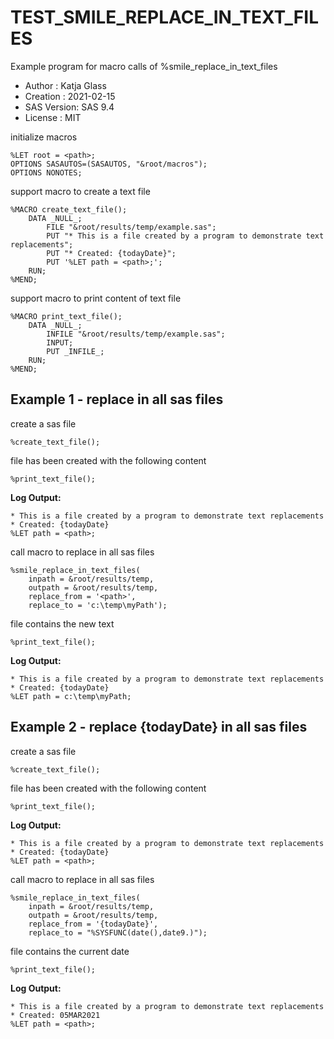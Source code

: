 # TEST_SMILE_REPLACE_IN_TEXT_FILES

Example program for macro calls of %smile_replace_in_text_files

 - Author     : Katja Glass
 - Creation   : 2021-02-15
 - SAS Version: SAS 9.4
 - License    : MIT
 

initialize macros

```sas
%LET root = <path>;
OPTIONS SASAUTOS=(SASAUTOS, "&root/macros");
OPTIONS NONOTES;
```

 

support macro to create a text file

```sas
%MACRO create_text_file();
	DATA _NULL_;
		FILE "&root/results/temp/example.sas";
		PUT "* This is a file created by a program to demonstrate text replacements";
		PUT "* Created: {todayDate}";
		PUT '%LET path = <path>;';
	RUN;
%MEND;
```

 

support macro to print content of text file

```sas
%MACRO print_text_file();
	DATA _NULL_;
		INFILE "&root/results/temp/example.sas";
		INPUT;
		PUT _INFILE_;
	RUN;
%MEND;
```

 


## Example 1 - replace <path> in all sas files

 

create a sas file

```sas
%create_text_file();
```

 

file has been created with the following content

```sas
%print_text_file();
```

 


**Log Output:**

```
* This is a file created by a program to demonstrate text replacements
* Created: {todayDate}
%LET path = <path>;
```

call macro to replace <path> in all sas files

```sas
%smile_replace_in_text_files(
	inpath = &root/results/temp,
	outpath = &root/results/temp,
	replace_from = '<path>',
	replace_to = 'c:\temp\myPath');
```

 

file contains the new text

```sas
%print_text_file();
```

 


**Log Output:**

```
* This is a file created by a program to demonstrate text replacements
* Created: {todayDate}
%LET path = c:\temp\myPath;
```


## Example 2 - replace {todayDate} in all sas files

 

create a sas file

```sas
%create_text_file();
```

 

file has been created with the following content

```sas
%print_text_file();
```

 


**Log Output:**

```
* This is a file created by a program to demonstrate text replacements
* Created: {todayDate}
%LET path = <path>;
```

call macro to replace <path> in all sas files

```sas
%smile_replace_in_text_files(
	inpath = &root/results/temp,
	outpath = &root/results/temp,
	replace_from = '{todayDate}',
	replace_to = "%SYSFUNC(date(),date9.)");
```

 

file contains the current date

```sas
%print_text_file();
```


**Log Output:**

```
* This is a file created by a program to demonstrate text replacements
* Created: 05MAR2021
%LET path = <path>;
```

